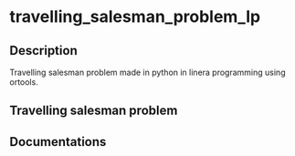 # travelling_salesman_problem_lp

## Description

Travelling salesman problem made in python in linera programming using ortools.

## Travelling salesman problem

## Documentations
